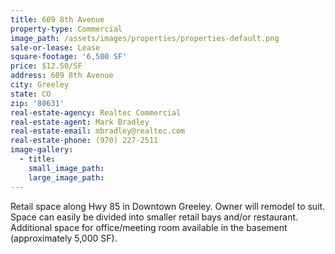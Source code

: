 ```yaml
---
title: 609 8th Avenue
property-type: Commercial
image_path: /assets/images/properties/properties-default.png
sale-or-lease: Lease
square-footage: '6,500 SF'
price: $12.50/SF
address: 609 8th Avenue
city: Greeley
state: CO
zip: '80631'
real-estate-agency: Realtec Commercial
real-estate-agent: Mark Bradley
real-estate-email: mbradley@realtec.com
real-estate-phone: (970) 227-2511
image-gallery:
  - title:
    small_image_path:
    large_image_path:
---
```



Retail space along Hwy 85 in Downtown Greeley. Owner will remodel to suit. Space can easily be divided into smaller retail bays and/or restaurant. Additional space for office/meeting room available in the basement (approximately 5,000 SF).
